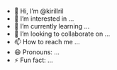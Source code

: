 - 👋 Hi, I’m @kirillril
- 👀 I’m interested in ...
- 🌱 I’m currently learning ...
- 💞️ I’m looking to collaborate on ...
- 📫 How to reach me ...
- 😄 Pronouns: ...
- ⚡ Fun fact: ...

<!---
kirillril/kirillril is a ✨ special ✨ repository because its `README.md` (this file) appears on your GitHub profile.
You can click the Preview link to take a look at your changes.
--->
